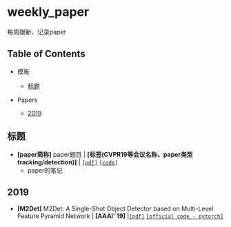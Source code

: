 # weekly_paper
每周跟新、记录paper

##

## Table of Contents
- 模板
  - [标题](https://github.com/L-Bai/weekly_paper/blob/master/README.md#标题)
  
- Papers
  - [2019](https://github.com/L-Bai/weekly_paper/blob/master/README.md#2019)
  
##

## 标题
- **[paper简称]** paper题目 | **[标签(CVPR19等会议名称、paper类型tracking/detection)]** | [`[pdf]`](pdf链接) [`[code]`](code链接)
    * paper的笔记

## 2019
- **[M2Det]** M2Det: A Single-Shot Object Detector based on Multi-Level Feature Pyramid Network | **[AAAI' 19]** |[`[pdf]`](https://arxiv.org/pdf/1811.04533.pdf) [`[official code - pytorch]`](https://github.com/qijiezhao/M2Det)

##
